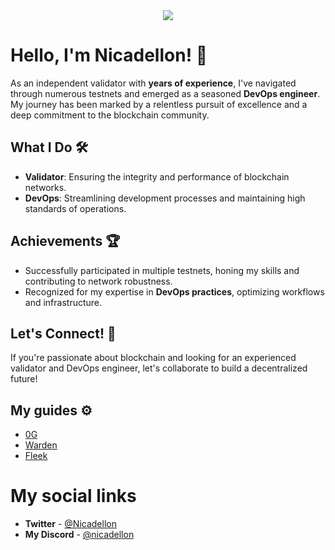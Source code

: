 <section align=center>
<img src="https://avatars.githubusercontent.com/u/175215429?v=4">
</section>

# Hello, I'm Nicadellon! 👋

As an independent validator with **years of experience**, I've navigated through numerous testnets and emerged as a seasoned **DevOps engineer**. My journey has been marked by a relentless pursuit of excellence and a deep commitment to the blockchain community.

## What I Do 🛠️
- **Validator**: Ensuring the integrity and performance of blockchain networks.
- **DevOps**: Streamlining development processes and maintaining high standards of operations.

## Achievements 🏆
- Successfully participated in multiple testnets, honing my skills and contributing to network robustness.
- Recognized for my expertise in **DevOps practices**, optimizing workflows and infrastructure.

## Let's Connect! 🤝
If you're passionate about blockchain and looking for an experienced validator and DevOps engineer, let's collaborate to build a decentralized future!

## My guides ⚙️

- [0G](https://github.com/Nicadellon/my-0g-guide)
- [Warden](https://github.com/Nicadellon/my-warden-install-guide)
- [Fleek](https://github.com/Nicadellon/my-fleek-guide/tree/main)

# My social links
- **Twitter** - [@Nicadellon](https://x.com/Nicadellon)
- **My Discord** - [@nicadellon](https://discord.com/users/846549975349067806)
